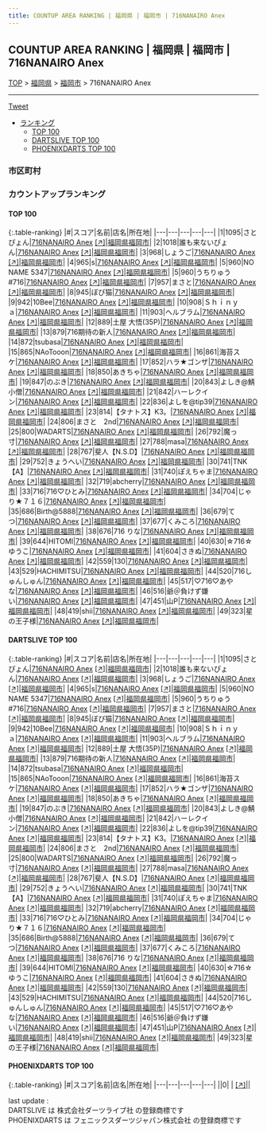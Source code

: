 ```yaml
---
title: COUNTUP AREA RANKING | 福岡県 | 福岡市 | 716NANAIRO Anex
---
```

## COUNTUP AREA RANKING | 福岡県 | 福岡市 | 716NANAIRO Anex

[TOP](/darts/rank/) > [福岡県](/darts/rank/福岡県/) > [福岡市](/darts/rank/福岡県/福岡市/) > 716NANAIRO Anex

___

<a href="https://twitter.com/share?ref_src=twsrc%5Etfw" data-text="COUNTUP AREA RANKING | 福岡県福岡市716NANAIRO Anex" class="twitter-share-button" data-hashtags="DARTSLIVE,PHOENIXDARTS,darts,ダーツ" data-show-count="false">Tweet</a>

* [ランキング](#カウントアップランキング)
    * [TOP 100](#top-100)
    * [DARTSLIVE TOP 100](#dartslive-top-100)
    * [PHOENIXDARTS TOP 100](#phoenixdarts-top-100)

### 市区町村

<ul>

</ul>

### カウントアップランキング

#### TOP 100



{:.table-ranking}
|#|スコア|名前|店名|所在地|
|---|---|---|---|---|
|1|1095|<span class="rank-name-dl">さとぴょん</span>|<a href="/darts/rank/shops/fadcc1416be40a7825d56fb0e5c39bac.html">716NANAIRO Anex</a> <a href="https://search.dartslive.com/jp/shop/fadcc1416be40a7825d56fb0e5c39bac">[↗]</a>|<a href="/darts/rank/福岡県/福岡市">福岡県福岡市</a>|
|2|1018|<span class="rank-name-dl">誰も来ないぴょん</span>|<a href="/darts/rank/shops/fadcc1416be40a7825d56fb0e5c39bac.html">716NANAIRO Anex</a> <a href="https://search.dartslive.com/jp/shop/fadcc1416be40a7825d56fb0e5c39bac">[↗]</a>|<a href="/darts/rank/福岡県/福岡市">福岡県福岡市</a>|
|3|968|<span class="rank-name-dl">しょうご</span>|<a href="/darts/rank/shops/fadcc1416be40a7825d56fb0e5c39bac.html">716NANAIRO Anex</a> <a href="https://search.dartslive.com/jp/shop/fadcc1416be40a7825d56fb0e5c39bac">[↗]</a>|<a href="/darts/rank/福岡県/福岡市">福岡県福岡市</a>|
|4|965|<span class="rank-name-dl">s</span>|<a href="/darts/rank/shops/fadcc1416be40a7825d56fb0e5c39bac.html">716NANAIRO Anex</a> <a href="https://search.dartslive.com/jp/shop/fadcc1416be40a7825d56fb0e5c39bac">[↗]</a>|<a href="/darts/rank/福岡県/福岡市">福岡県福岡市</a>|
|5|960|<span class="rank-name-dl">NO NAME 5347</span>|<a href="/darts/rank/shops/fadcc1416be40a7825d56fb0e5c39bac.html">716NANAIRO Anex</a> <a href="https://search.dartslive.com/jp/shop/fadcc1416be40a7825d56fb0e5c39bac">[↗]</a>|<a href="/darts/rank/福岡県/福岡市">福岡県福岡市</a>|
|5|960|<span class="rank-name-dl">うちりゅう#716</span>|<a href="/darts/rank/shops/fadcc1416be40a7825d56fb0e5c39bac.html">716NANAIRO Anex</a> <a href="https://search.dartslive.com/jp/shop/fadcc1416be40a7825d56fb0e5c39bac">[↗]</a>|<a href="/darts/rank/福岡県/福岡市">福岡県福岡市</a>|
|7|957|<span class="rank-name-dl">まさと</span>|<a href="/darts/rank/shops/fadcc1416be40a7825d56fb0e5c39bac.html">716NANAIRO Anex</a> <a href="https://search.dartslive.com/jp/shop/fadcc1416be40a7825d56fb0e5c39bac">[↗]</a>|<a href="/darts/rank/福岡県/福岡市">福岡県福岡市</a>|
|8|945|<span class="rank-name-dl">ぼび猫</span>|<a href="/darts/rank/shops/fadcc1416be40a7825d56fb0e5c39bac.html">716NANAIRO Anex</a> <a href="https://search.dartslive.com/jp/shop/fadcc1416be40a7825d56fb0e5c39bac">[↗]</a>|<a href="/darts/rank/福岡県/福岡市">福岡県福岡市</a>|
|9|942|<span class="rank-name-dl">10Bee</span>|<a href="/darts/rank/shops/fadcc1416be40a7825d56fb0e5c39bac.html">716NANAIRO Anex</a> <a href="https://search.dartslive.com/jp/shop/fadcc1416be40a7825d56fb0e5c39bac">[↗]</a>|<a href="/darts/rank/福岡県/福岡市">福岡県福岡市</a>|
|10|908|<span class="rank-name-dl">Ｓｈｉｎｙａ</span>|<a href="/darts/rank/shops/fadcc1416be40a7825d56fb0e5c39bac.html">716NANAIRO Anex</a> <a href="https://search.dartslive.com/jp/shop/fadcc1416be40a7825d56fb0e5c39bac">[↗]</a>|<a href="/darts/rank/福岡県/福岡市">福岡県福岡市</a>|
|11|903|<span class="rank-name-dl">ヘルブラム</span>|<a href="/darts/rank/shops/fadcc1416be40a7825d56fb0e5c39bac.html">716NANAIRO Anex</a> <a href="https://search.dartslive.com/jp/shop/fadcc1416be40a7825d56fb0e5c39bac">[↗]</a>|<a href="/darts/rank/福岡県/福岡市">福岡県福岡市</a>|
|12|889|<span class="rank-name-dl">土屋 大悟(35P)</span>|<a href="/darts/rank/shops/fadcc1416be40a7825d56fb0e5c39bac.html">716NANAIRO Anex</a> <a href="https://search.dartslive.com/jp/shop/fadcc1416be40a7825d56fb0e5c39bac">[↗]</a>|<a href="/darts/rank/福岡県/福岡市">福岡県福岡市</a>|
|13|879|<span class="rank-name-dl">716期待の新人</span>|<a href="/darts/rank/shops/fadcc1416be40a7825d56fb0e5c39bac.html">716NANAIRO Anex</a> <a href="https://search.dartslive.com/jp/shop/fadcc1416be40a7825d56fb0e5c39bac">[↗]</a>|<a href="/darts/rank/福岡県/福岡市">福岡県福岡市</a>|
|14|872|<span class="rank-name-dl">tsubasa</span>|<a href="/darts/rank/shops/fadcc1416be40a7825d56fb0e5c39bac.html">716NANAIRO Anex</a> <a href="https://search.dartslive.com/jp/shop/fadcc1416be40a7825d56fb0e5c39bac">[↗]</a>|<a href="/darts/rank/福岡県/福岡市">福岡県福岡市</a>|
|15|865|<span class="rank-name-dl">NAoTooon</span>|<a href="/darts/rank/shops/fadcc1416be40a7825d56fb0e5c39bac.html">716NANAIRO Anex</a> <a href="https://search.dartslive.com/jp/shop/fadcc1416be40a7825d56fb0e5c39bac">[↗]</a>|<a href="/darts/rank/福岡県/福岡市">福岡県福岡市</a>|
|16|861|<span class="rank-name-dl">海苔スケ</span>|<a href="/darts/rank/shops/fadcc1416be40a7825d56fb0e5c39bac.html">716NANAIRO Anex</a> <a href="https://search.dartslive.com/jp/shop/fadcc1416be40a7825d56fb0e5c39bac">[↗]</a>|<a href="/darts/rank/福岡県/福岡市">福岡県福岡市</a>|
|17|852|<span class="rank-name-dl">ハラ★ゴンザ</span>|<a href="/darts/rank/shops/fadcc1416be40a7825d56fb0e5c39bac.html">716NANAIRO Anex</a> <a href="https://search.dartslive.com/jp/shop/fadcc1416be40a7825d56fb0e5c39bac">[↗]</a>|<a href="/darts/rank/福岡県/福岡市">福岡県福岡市</a>|
|18|850|<span class="rank-name-dl">あきちゃ</span>|<a href="/darts/rank/shops/fadcc1416be40a7825d56fb0e5c39bac.html">716NANAIRO Anex</a> <a href="https://search.dartslive.com/jp/shop/fadcc1416be40a7825d56fb0e5c39bac">[↗]</a>|<a href="/darts/rank/福岡県/福岡市">福岡県福岡市</a>|
|19|847|<span class="rank-name-dl">のぶき</span>|<a href="/darts/rank/shops/fadcc1416be40a7825d56fb0e5c39bac.html">716NANAIRO Anex</a> <a href="https://search.dartslive.com/jp/shop/fadcc1416be40a7825d56fb0e5c39bac">[↗]</a>|<a href="/darts/rank/福岡県/福岡市">福岡県福岡市</a>|
|20|843|<span class="rank-name-dl">よしき@鯖小僧</span>|<a href="/darts/rank/shops/fadcc1416be40a7825d56fb0e5c39bac.html">716NANAIRO Anex</a> <a href="https://search.dartslive.com/jp/shop/fadcc1416be40a7825d56fb0e5c39bac">[↗]</a>|<a href="/darts/rank/福岡県/福岡市">福岡県福岡市</a>|
|21|842|<span class="rank-name-dl">ハーレクイン</span>|<a href="/darts/rank/shops/fadcc1416be40a7825d56fb0e5c39bac.html">716NANAIRO Anex</a> <a href="https://search.dartslive.com/jp/shop/fadcc1416be40a7825d56fb0e5c39bac">[↗]</a>|<a href="/darts/rank/福岡県/福岡市">福岡県福岡市</a>|
|22|836|<span class="rank-name-dl">よしを@tip39</span>|<a href="/darts/rank/shops/fadcc1416be40a7825d56fb0e5c39bac.html">716NANAIRO Anex</a> <a href="https://search.dartslive.com/jp/shop/fadcc1416be40a7825d56fb0e5c39bac">[↗]</a>|<a href="/darts/rank/福岡県/福岡市">福岡県福岡市</a>|
|23|814|<span class="rank-name-dl">【タナトス】K3。</span>|<a href="/darts/rank/shops/fadcc1416be40a7825d56fb0e5c39bac.html">716NANAIRO Anex</a> <a href="https://search.dartslive.com/jp/shop/fadcc1416be40a7825d56fb0e5c39bac">[↗]</a>|<a href="/darts/rank/福岡県/福岡市">福岡県福岡市</a>|
|24|806|<span class="rank-name-dl">まさと　2nd</span>|<a href="/darts/rank/shops/fadcc1416be40a7825d56fb0e5c39bac.html">716NANAIRO Anex</a> <a href="https://search.dartslive.com/jp/shop/fadcc1416be40a7825d56fb0e5c39bac">[↗]</a>|<a href="/darts/rank/福岡県/福岡市">福岡県福岡市</a>|
|25|800|<span class="rank-name-dl">WADARTS</span>|<a href="/darts/rank/shops/fadcc1416be40a7825d56fb0e5c39bac.html">716NANAIRO Anex</a> <a href="https://search.dartslive.com/jp/shop/fadcc1416be40a7825d56fb0e5c39bac">[↗]</a>|<a href="/darts/rank/福岡県/福岡市">福岡県福岡市</a>|
|26|792|<span class="rank-name-dl">魔っ寸</span>|<a href="/darts/rank/shops/fadcc1416be40a7825d56fb0e5c39bac.html">716NANAIRO Anex</a> <a href="https://search.dartslive.com/jp/shop/fadcc1416be40a7825d56fb0e5c39bac">[↗]</a>|<a href="/darts/rank/福岡県/福岡市">福岡県福岡市</a>|
|27|788|<span class="rank-name-dl">masa</span>|<a href="/darts/rank/shops/fadcc1416be40a7825d56fb0e5c39bac.html">716NANAIRO Anex</a> <a href="https://search.dartslive.com/jp/shop/fadcc1416be40a7825d56fb0e5c39bac">[↗]</a>|<a href="/darts/rank/福岡県/福岡市">福岡県福岡市</a>|
|28|767|<span class="rank-name-dl">斐人【N.S.D】</span>|<a href="/darts/rank/shops/fadcc1416be40a7825d56fb0e5c39bac.html">716NANAIRO Anex</a> <a href="https://search.dartslive.com/jp/shop/fadcc1416be40a7825d56fb0e5c39bac">[↗]</a>|<a href="/darts/rank/福岡県/福岡市">福岡県福岡市</a>|
|29|752|<span class="rank-name-dl">きょうへい</span>|<a href="/darts/rank/shops/fadcc1416be40a7825d56fb0e5c39bac.html">716NANAIRO Anex</a> <a href="https://search.dartslive.com/jp/shop/fadcc1416be40a7825d56fb0e5c39bac">[↗]</a>|<a href="/darts/rank/福岡県/福岡市">福岡県福岡市</a>|
|30|741|<span class="rank-name-dl">TNK【A】</span>|<a href="/darts/rank/shops/fadcc1416be40a7825d56fb0e5c39bac.html">716NANAIRO Anex</a> <a href="https://search.dartslive.com/jp/shop/fadcc1416be40a7825d56fb0e5c39bac">[↗]</a>|<a href="/darts/rank/福岡県/福岡市">福岡県福岡市</a>|
|31|740|<span class="rank-name-dl">ぽえちゃま</span>|<a href="/darts/rank/shops/fadcc1416be40a7825d56fb0e5c39bac.html">716NANAIRO Anex</a> <a href="https://search.dartslive.com/jp/shop/fadcc1416be40a7825d56fb0e5c39bac">[↗]</a>|<a href="/darts/rank/福岡県/福岡市">福岡県福岡市</a>|
|32|719|<span class="rank-name-dl">abcherry</span>|<a href="/darts/rank/shops/fadcc1416be40a7825d56fb0e5c39bac.html">716NANAIRO Anex</a> <a href="https://search.dartslive.com/jp/shop/fadcc1416be40a7825d56fb0e5c39bac">[↗]</a>|<a href="/darts/rank/福岡県/福岡市">福岡県福岡市</a>|
|33|716|<span class="rank-name-dl">716♡ひとみ</span>|<a href="/darts/rank/shops/fadcc1416be40a7825d56fb0e5c39bac.html">716NANAIRO Anex</a> <a href="https://search.dartslive.com/jp/shop/fadcc1416be40a7825d56fb0e5c39bac">[↗]</a>|<a href="/darts/rank/福岡県/福岡市">福岡県福岡市</a>|
|34|704|<span class="rank-name-dl">じゃり★７１６</span>|<a href="/darts/rank/shops/fadcc1416be40a7825d56fb0e5c39bac.html">716NANAIRO Anex</a> <a href="https://search.dartslive.com/jp/shop/fadcc1416be40a7825d56fb0e5c39bac">[↗]</a>|<a href="/darts/rank/福岡県/福岡市">福岡県福岡市</a>|
|35|686|<span class="rank-name-dl">Birth@5888</span>|<a href="/darts/rank/shops/fadcc1416be40a7825d56fb0e5c39bac.html">716NANAIRO Anex</a> <a href="https://search.dartslive.com/jp/shop/fadcc1416be40a7825d56fb0e5c39bac">[↗]</a>|<a href="/darts/rank/福岡県/福岡市">福岡県福岡市</a>|
|36|679|<span class="rank-name-dl">てつ</span>|<a href="/darts/rank/shops/fadcc1416be40a7825d56fb0e5c39bac.html">716NANAIRO Anex</a> <a href="https://search.dartslive.com/jp/shop/fadcc1416be40a7825d56fb0e5c39bac">[↗]</a>|<a href="/darts/rank/福岡県/福岡市">福岡県福岡市</a>|
|37|677|<span class="rank-name-dl">くみころ</span>|<a href="/darts/rank/shops/fadcc1416be40a7825d56fb0e5c39bac.html">716NANAIRO Anex</a> <a href="https://search.dartslive.com/jp/shop/fadcc1416be40a7825d56fb0e5c39bac">[↗]</a>|<a href="/darts/rank/福岡県/福岡市">福岡県福岡市</a>|
|38|676|<span class="rank-name-dl">716 りな</span>|<a href="/darts/rank/shops/fadcc1416be40a7825d56fb0e5c39bac.html">716NANAIRO Anex</a> <a href="https://search.dartslive.com/jp/shop/fadcc1416be40a7825d56fb0e5c39bac">[↗]</a>|<a href="/darts/rank/福岡県/福岡市">福岡県福岡市</a>|
|39|644|<span class="rank-name-dl">HITOMI</span>|<a href="/darts/rank/shops/fadcc1416be40a7825d56fb0e5c39bac.html">716NANAIRO Anex</a> <a href="https://search.dartslive.com/jp/shop/fadcc1416be40a7825d56fb0e5c39bac">[↗]</a>|<a href="/darts/rank/福岡県/福岡市">福岡県福岡市</a>|
|40|630|<span class="rank-name-dl">☆716☆ゆうこ</span>|<a href="/darts/rank/shops/fadcc1416be40a7825d56fb0e5c39bac.html">716NANAIRO Anex</a> <a href="https://search.dartslive.com/jp/shop/fadcc1416be40a7825d56fb0e5c39bac">[↗]</a>|<a href="/darts/rank/福岡県/福岡市">福岡県福岡市</a>|
|41|604|<span class="rank-name-dl">さきぬ</span>|<a href="/darts/rank/shops/fadcc1416be40a7825d56fb0e5c39bac.html">716NANAIRO Anex</a> <a href="https://search.dartslive.com/jp/shop/fadcc1416be40a7825d56fb0e5c39bac">[↗]</a>|<a href="/darts/rank/福岡県/福岡市">福岡県福岡市</a>|
|42|559|<span class="rank-name-dl">130</span>|<a href="/darts/rank/shops/fadcc1416be40a7825d56fb0e5c39bac.html">716NANAIRO Anex</a> <a href="https://search.dartslive.com/jp/shop/fadcc1416be40a7825d56fb0e5c39bac">[↗]</a>|<a href="/darts/rank/福岡県/福岡市">福岡県福岡市</a>|
|43|529|<span class="rank-name-dl">HACHIMITSU</span>|<a href="/darts/rank/shops/fadcc1416be40a7825d56fb0e5c39bac.html">716NANAIRO Anex</a> <a href="https://search.dartslive.com/jp/shop/fadcc1416be40a7825d56fb0e5c39bac">[↗]</a>|<a href="/darts/rank/福岡県/福岡市">福岡県福岡市</a>|
|44|520|<span class="rank-name-dl">716しゅんしゅん</span>|<a href="/darts/rank/shops/fadcc1416be40a7825d56fb0e5c39bac.html">716NANAIRO Anex</a> <a href="https://search.dartslive.com/jp/shop/fadcc1416be40a7825d56fb0e5c39bac">[↗]</a>|<a href="/darts/rank/福岡県/福岡市">福岡県福岡市</a>|
|45|517|<span class="rank-name-dl">♡716♡あやな</span>|<a href="/darts/rank/shops/fadcc1416be40a7825d56fb0e5c39bac.html">716NANAIRO Anex</a> <a href="https://search.dartslive.com/jp/shop/fadcc1416be40a7825d56fb0e5c39bac">[↗]</a>|<a href="/darts/rank/福岡県/福岡市">福岡県福岡市</a>|
|46|516|<span class="rank-name-dl">爺＠負けず嫌い</span>|<a href="/darts/rank/shops/fadcc1416be40a7825d56fb0e5c39bac.html">716NANAIRO Anex</a> <a href="https://search.dartslive.com/jp/shop/fadcc1416be40a7825d56fb0e5c39bac">[↗]</a>|<a href="/darts/rank/福岡県/福岡市">福岡県福岡市</a>|
|47|451|<span class="rank-name-dl">山P</span>|<a href="/darts/rank/shops/fadcc1416be40a7825d56fb0e5c39bac.html">716NANAIRO Anex</a> <a href="https://search.dartslive.com/jp/shop/fadcc1416be40a7825d56fb0e5c39bac">[↗]</a>|<a href="/darts/rank/福岡県/福岡市">福岡県福岡市</a>|
|48|419|<span class="rank-name-dl">shii</span>|<a href="/darts/rank/shops/fadcc1416be40a7825d56fb0e5c39bac.html">716NANAIRO Anex</a> <a href="https://search.dartslive.com/jp/shop/fadcc1416be40a7825d56fb0e5c39bac">[↗]</a>|<a href="/darts/rank/福岡県/福岡市">福岡県福岡市</a>|
|49|323|<span class="rank-name-dl">星の王子様</span>|<a href="/darts/rank/shops/fadcc1416be40a7825d56fb0e5c39bac.html">716NANAIRO Anex</a> <a href="https://search.dartslive.com/jp/shop/fadcc1416be40a7825d56fb0e5c39bac">[↗]</a>|<a href="/darts/rank/福岡県/福岡市">福岡県福岡市</a>|


#### DARTSLIVE TOP 100



{:.table-ranking}
|#|スコア|名前|店名|所在地|
|---|---|---|---|---|
|1|1095|<span class="rank-name-dl">さとぴょん</span>|<a href="/darts/rank/shops/fadcc1416be40a7825d56fb0e5c39bac.html">716NANAIRO Anex</a> <a href="https://search.dartslive.com/jp/shop/fadcc1416be40a7825d56fb0e5c39bac">[↗]</a>|<a href="/darts/rank/福岡県/福岡市">福岡県福岡市</a>|
|2|1018|<span class="rank-name-dl">誰も来ないぴょん</span>|<a href="/darts/rank/shops/fadcc1416be40a7825d56fb0e5c39bac.html">716NANAIRO Anex</a> <a href="https://search.dartslive.com/jp/shop/fadcc1416be40a7825d56fb0e5c39bac">[↗]</a>|<a href="/darts/rank/福岡県/福岡市">福岡県福岡市</a>|
|3|968|<span class="rank-name-dl">しょうご</span>|<a href="/darts/rank/shops/fadcc1416be40a7825d56fb0e5c39bac.html">716NANAIRO Anex</a> <a href="https://search.dartslive.com/jp/shop/fadcc1416be40a7825d56fb0e5c39bac">[↗]</a>|<a href="/darts/rank/福岡県/福岡市">福岡県福岡市</a>|
|4|965|<span class="rank-name-dl">s</span>|<a href="/darts/rank/shops/fadcc1416be40a7825d56fb0e5c39bac.html">716NANAIRO Anex</a> <a href="https://search.dartslive.com/jp/shop/fadcc1416be40a7825d56fb0e5c39bac">[↗]</a>|<a href="/darts/rank/福岡県/福岡市">福岡県福岡市</a>|
|5|960|<span class="rank-name-dl">NO NAME 5347</span>|<a href="/darts/rank/shops/fadcc1416be40a7825d56fb0e5c39bac.html">716NANAIRO Anex</a> <a href="https://search.dartslive.com/jp/shop/fadcc1416be40a7825d56fb0e5c39bac">[↗]</a>|<a href="/darts/rank/福岡県/福岡市">福岡県福岡市</a>|
|5|960|<span class="rank-name-dl">うちりゅう#716</span>|<a href="/darts/rank/shops/fadcc1416be40a7825d56fb0e5c39bac.html">716NANAIRO Anex</a> <a href="https://search.dartslive.com/jp/shop/fadcc1416be40a7825d56fb0e5c39bac">[↗]</a>|<a href="/darts/rank/福岡県/福岡市">福岡県福岡市</a>|
|7|957|<span class="rank-name-dl">まさと</span>|<a href="/darts/rank/shops/fadcc1416be40a7825d56fb0e5c39bac.html">716NANAIRO Anex</a> <a href="https://search.dartslive.com/jp/shop/fadcc1416be40a7825d56fb0e5c39bac">[↗]</a>|<a href="/darts/rank/福岡県/福岡市">福岡県福岡市</a>|
|8|945|<span class="rank-name-dl">ぼび猫</span>|<a href="/darts/rank/shops/fadcc1416be40a7825d56fb0e5c39bac.html">716NANAIRO Anex</a> <a href="https://search.dartslive.com/jp/shop/fadcc1416be40a7825d56fb0e5c39bac">[↗]</a>|<a href="/darts/rank/福岡県/福岡市">福岡県福岡市</a>|
|9|942|<span class="rank-name-dl">10Bee</span>|<a href="/darts/rank/shops/fadcc1416be40a7825d56fb0e5c39bac.html">716NANAIRO Anex</a> <a href="https://search.dartslive.com/jp/shop/fadcc1416be40a7825d56fb0e5c39bac">[↗]</a>|<a href="/darts/rank/福岡県/福岡市">福岡県福岡市</a>|
|10|908|<span class="rank-name-dl">Ｓｈｉｎｙａ</span>|<a href="/darts/rank/shops/fadcc1416be40a7825d56fb0e5c39bac.html">716NANAIRO Anex</a> <a href="https://search.dartslive.com/jp/shop/fadcc1416be40a7825d56fb0e5c39bac">[↗]</a>|<a href="/darts/rank/福岡県/福岡市">福岡県福岡市</a>|
|11|903|<span class="rank-name-dl">ヘルブラム</span>|<a href="/darts/rank/shops/fadcc1416be40a7825d56fb0e5c39bac.html">716NANAIRO Anex</a> <a href="https://search.dartslive.com/jp/shop/fadcc1416be40a7825d56fb0e5c39bac">[↗]</a>|<a href="/darts/rank/福岡県/福岡市">福岡県福岡市</a>|
|12|889|<span class="rank-name-dl">土屋 大悟(35P)</span>|<a href="/darts/rank/shops/fadcc1416be40a7825d56fb0e5c39bac.html">716NANAIRO Anex</a> <a href="https://search.dartslive.com/jp/shop/fadcc1416be40a7825d56fb0e5c39bac">[↗]</a>|<a href="/darts/rank/福岡県/福岡市">福岡県福岡市</a>|
|13|879|<span class="rank-name-dl">716期待の新人</span>|<a href="/darts/rank/shops/fadcc1416be40a7825d56fb0e5c39bac.html">716NANAIRO Anex</a> <a href="https://search.dartslive.com/jp/shop/fadcc1416be40a7825d56fb0e5c39bac">[↗]</a>|<a href="/darts/rank/福岡県/福岡市">福岡県福岡市</a>|
|14|872|<span class="rank-name-dl">tsubasa</span>|<a href="/darts/rank/shops/fadcc1416be40a7825d56fb0e5c39bac.html">716NANAIRO Anex</a> <a href="https://search.dartslive.com/jp/shop/fadcc1416be40a7825d56fb0e5c39bac">[↗]</a>|<a href="/darts/rank/福岡県/福岡市">福岡県福岡市</a>|
|15|865|<span class="rank-name-dl">NAoTooon</span>|<a href="/darts/rank/shops/fadcc1416be40a7825d56fb0e5c39bac.html">716NANAIRO Anex</a> <a href="https://search.dartslive.com/jp/shop/fadcc1416be40a7825d56fb0e5c39bac">[↗]</a>|<a href="/darts/rank/福岡県/福岡市">福岡県福岡市</a>|
|16|861|<span class="rank-name-dl">海苔スケ</span>|<a href="/darts/rank/shops/fadcc1416be40a7825d56fb0e5c39bac.html">716NANAIRO Anex</a> <a href="https://search.dartslive.com/jp/shop/fadcc1416be40a7825d56fb0e5c39bac">[↗]</a>|<a href="/darts/rank/福岡県/福岡市">福岡県福岡市</a>|
|17|852|<span class="rank-name-dl">ハラ★ゴンザ</span>|<a href="/darts/rank/shops/fadcc1416be40a7825d56fb0e5c39bac.html">716NANAIRO Anex</a> <a href="https://search.dartslive.com/jp/shop/fadcc1416be40a7825d56fb0e5c39bac">[↗]</a>|<a href="/darts/rank/福岡県/福岡市">福岡県福岡市</a>|
|18|850|<span class="rank-name-dl">あきちゃ</span>|<a href="/darts/rank/shops/fadcc1416be40a7825d56fb0e5c39bac.html">716NANAIRO Anex</a> <a href="https://search.dartslive.com/jp/shop/fadcc1416be40a7825d56fb0e5c39bac">[↗]</a>|<a href="/darts/rank/福岡県/福岡市">福岡県福岡市</a>|
|19|847|<span class="rank-name-dl">のぶき</span>|<a href="/darts/rank/shops/fadcc1416be40a7825d56fb0e5c39bac.html">716NANAIRO Anex</a> <a href="https://search.dartslive.com/jp/shop/fadcc1416be40a7825d56fb0e5c39bac">[↗]</a>|<a href="/darts/rank/福岡県/福岡市">福岡県福岡市</a>|
|20|843|<span class="rank-name-dl">よしき@鯖小僧</span>|<a href="/darts/rank/shops/fadcc1416be40a7825d56fb0e5c39bac.html">716NANAIRO Anex</a> <a href="https://search.dartslive.com/jp/shop/fadcc1416be40a7825d56fb0e5c39bac">[↗]</a>|<a href="/darts/rank/福岡県/福岡市">福岡県福岡市</a>|
|21|842|<span class="rank-name-dl">ハーレクイン</span>|<a href="/darts/rank/shops/fadcc1416be40a7825d56fb0e5c39bac.html">716NANAIRO Anex</a> <a href="https://search.dartslive.com/jp/shop/fadcc1416be40a7825d56fb0e5c39bac">[↗]</a>|<a href="/darts/rank/福岡県/福岡市">福岡県福岡市</a>|
|22|836|<span class="rank-name-dl">よしを@tip39</span>|<a href="/darts/rank/shops/fadcc1416be40a7825d56fb0e5c39bac.html">716NANAIRO Anex</a> <a href="https://search.dartslive.com/jp/shop/fadcc1416be40a7825d56fb0e5c39bac">[↗]</a>|<a href="/darts/rank/福岡県/福岡市">福岡県福岡市</a>|
|23|814|<span class="rank-name-dl">【タナトス】K3。</span>|<a href="/darts/rank/shops/fadcc1416be40a7825d56fb0e5c39bac.html">716NANAIRO Anex</a> <a href="https://search.dartslive.com/jp/shop/fadcc1416be40a7825d56fb0e5c39bac">[↗]</a>|<a href="/darts/rank/福岡県/福岡市">福岡県福岡市</a>|
|24|806|<span class="rank-name-dl">まさと　2nd</span>|<a href="/darts/rank/shops/fadcc1416be40a7825d56fb0e5c39bac.html">716NANAIRO Anex</a> <a href="https://search.dartslive.com/jp/shop/fadcc1416be40a7825d56fb0e5c39bac">[↗]</a>|<a href="/darts/rank/福岡県/福岡市">福岡県福岡市</a>|
|25|800|<span class="rank-name-dl">WADARTS</span>|<a href="/darts/rank/shops/fadcc1416be40a7825d56fb0e5c39bac.html">716NANAIRO Anex</a> <a href="https://search.dartslive.com/jp/shop/fadcc1416be40a7825d56fb0e5c39bac">[↗]</a>|<a href="/darts/rank/福岡県/福岡市">福岡県福岡市</a>|
|26|792|<span class="rank-name-dl">魔っ寸</span>|<a href="/darts/rank/shops/fadcc1416be40a7825d56fb0e5c39bac.html">716NANAIRO Anex</a> <a href="https://search.dartslive.com/jp/shop/fadcc1416be40a7825d56fb0e5c39bac">[↗]</a>|<a href="/darts/rank/福岡県/福岡市">福岡県福岡市</a>|
|27|788|<span class="rank-name-dl">masa</span>|<a href="/darts/rank/shops/fadcc1416be40a7825d56fb0e5c39bac.html">716NANAIRO Anex</a> <a href="https://search.dartslive.com/jp/shop/fadcc1416be40a7825d56fb0e5c39bac">[↗]</a>|<a href="/darts/rank/福岡県/福岡市">福岡県福岡市</a>|
|28|767|<span class="rank-name-dl">斐人【N.S.D】</span>|<a href="/darts/rank/shops/fadcc1416be40a7825d56fb0e5c39bac.html">716NANAIRO Anex</a> <a href="https://search.dartslive.com/jp/shop/fadcc1416be40a7825d56fb0e5c39bac">[↗]</a>|<a href="/darts/rank/福岡県/福岡市">福岡県福岡市</a>|
|29|752|<span class="rank-name-dl">きょうへい</span>|<a href="/darts/rank/shops/fadcc1416be40a7825d56fb0e5c39bac.html">716NANAIRO Anex</a> <a href="https://search.dartslive.com/jp/shop/fadcc1416be40a7825d56fb0e5c39bac">[↗]</a>|<a href="/darts/rank/福岡県/福岡市">福岡県福岡市</a>|
|30|741|<span class="rank-name-dl">TNK【A】</span>|<a href="/darts/rank/shops/fadcc1416be40a7825d56fb0e5c39bac.html">716NANAIRO Anex</a> <a href="https://search.dartslive.com/jp/shop/fadcc1416be40a7825d56fb0e5c39bac">[↗]</a>|<a href="/darts/rank/福岡県/福岡市">福岡県福岡市</a>|
|31|740|<span class="rank-name-dl">ぽえちゃま</span>|<a href="/darts/rank/shops/fadcc1416be40a7825d56fb0e5c39bac.html">716NANAIRO Anex</a> <a href="https://search.dartslive.com/jp/shop/fadcc1416be40a7825d56fb0e5c39bac">[↗]</a>|<a href="/darts/rank/福岡県/福岡市">福岡県福岡市</a>|
|32|719|<span class="rank-name-dl">abcherry</span>|<a href="/darts/rank/shops/fadcc1416be40a7825d56fb0e5c39bac.html">716NANAIRO Anex</a> <a href="https://search.dartslive.com/jp/shop/fadcc1416be40a7825d56fb0e5c39bac">[↗]</a>|<a href="/darts/rank/福岡県/福岡市">福岡県福岡市</a>|
|33|716|<span class="rank-name-dl">716♡ひとみ</span>|<a href="/darts/rank/shops/fadcc1416be40a7825d56fb0e5c39bac.html">716NANAIRO Anex</a> <a href="https://search.dartslive.com/jp/shop/fadcc1416be40a7825d56fb0e5c39bac">[↗]</a>|<a href="/darts/rank/福岡県/福岡市">福岡県福岡市</a>|
|34|704|<span class="rank-name-dl">じゃり★７１６</span>|<a href="/darts/rank/shops/fadcc1416be40a7825d56fb0e5c39bac.html">716NANAIRO Anex</a> <a href="https://search.dartslive.com/jp/shop/fadcc1416be40a7825d56fb0e5c39bac">[↗]</a>|<a href="/darts/rank/福岡県/福岡市">福岡県福岡市</a>|
|35|686|<span class="rank-name-dl">Birth@5888</span>|<a href="/darts/rank/shops/fadcc1416be40a7825d56fb0e5c39bac.html">716NANAIRO Anex</a> <a href="https://search.dartslive.com/jp/shop/fadcc1416be40a7825d56fb0e5c39bac">[↗]</a>|<a href="/darts/rank/福岡県/福岡市">福岡県福岡市</a>|
|36|679|<span class="rank-name-dl">てつ</span>|<a href="/darts/rank/shops/fadcc1416be40a7825d56fb0e5c39bac.html">716NANAIRO Anex</a> <a href="https://search.dartslive.com/jp/shop/fadcc1416be40a7825d56fb0e5c39bac">[↗]</a>|<a href="/darts/rank/福岡県/福岡市">福岡県福岡市</a>|
|37|677|<span class="rank-name-dl">くみころ</span>|<a href="/darts/rank/shops/fadcc1416be40a7825d56fb0e5c39bac.html">716NANAIRO Anex</a> <a href="https://search.dartslive.com/jp/shop/fadcc1416be40a7825d56fb0e5c39bac">[↗]</a>|<a href="/darts/rank/福岡県/福岡市">福岡県福岡市</a>|
|38|676|<span class="rank-name-dl">716 りな</span>|<a href="/darts/rank/shops/fadcc1416be40a7825d56fb0e5c39bac.html">716NANAIRO Anex</a> <a href="https://search.dartslive.com/jp/shop/fadcc1416be40a7825d56fb0e5c39bac">[↗]</a>|<a href="/darts/rank/福岡県/福岡市">福岡県福岡市</a>|
|39|644|<span class="rank-name-dl">HITOMI</span>|<a href="/darts/rank/shops/fadcc1416be40a7825d56fb0e5c39bac.html">716NANAIRO Anex</a> <a href="https://search.dartslive.com/jp/shop/fadcc1416be40a7825d56fb0e5c39bac">[↗]</a>|<a href="/darts/rank/福岡県/福岡市">福岡県福岡市</a>|
|40|630|<span class="rank-name-dl">☆716☆ゆうこ</span>|<a href="/darts/rank/shops/fadcc1416be40a7825d56fb0e5c39bac.html">716NANAIRO Anex</a> <a href="https://search.dartslive.com/jp/shop/fadcc1416be40a7825d56fb0e5c39bac">[↗]</a>|<a href="/darts/rank/福岡県/福岡市">福岡県福岡市</a>|
|41|604|<span class="rank-name-dl">さきぬ</span>|<a href="/darts/rank/shops/fadcc1416be40a7825d56fb0e5c39bac.html">716NANAIRO Anex</a> <a href="https://search.dartslive.com/jp/shop/fadcc1416be40a7825d56fb0e5c39bac">[↗]</a>|<a href="/darts/rank/福岡県/福岡市">福岡県福岡市</a>|
|42|559|<span class="rank-name-dl">130</span>|<a href="/darts/rank/shops/fadcc1416be40a7825d56fb0e5c39bac.html">716NANAIRO Anex</a> <a href="https://search.dartslive.com/jp/shop/fadcc1416be40a7825d56fb0e5c39bac">[↗]</a>|<a href="/darts/rank/福岡県/福岡市">福岡県福岡市</a>|
|43|529|<span class="rank-name-dl">HACHIMITSU</span>|<a href="/darts/rank/shops/fadcc1416be40a7825d56fb0e5c39bac.html">716NANAIRO Anex</a> <a href="https://search.dartslive.com/jp/shop/fadcc1416be40a7825d56fb0e5c39bac">[↗]</a>|<a href="/darts/rank/福岡県/福岡市">福岡県福岡市</a>|
|44|520|<span class="rank-name-dl">716しゅんしゅん</span>|<a href="/darts/rank/shops/fadcc1416be40a7825d56fb0e5c39bac.html">716NANAIRO Anex</a> <a href="https://search.dartslive.com/jp/shop/fadcc1416be40a7825d56fb0e5c39bac">[↗]</a>|<a href="/darts/rank/福岡県/福岡市">福岡県福岡市</a>|
|45|517|<span class="rank-name-dl">♡716♡あやな</span>|<a href="/darts/rank/shops/fadcc1416be40a7825d56fb0e5c39bac.html">716NANAIRO Anex</a> <a href="https://search.dartslive.com/jp/shop/fadcc1416be40a7825d56fb0e5c39bac">[↗]</a>|<a href="/darts/rank/福岡県/福岡市">福岡県福岡市</a>|
|46|516|<span class="rank-name-dl">爺＠負けず嫌い</span>|<a href="/darts/rank/shops/fadcc1416be40a7825d56fb0e5c39bac.html">716NANAIRO Anex</a> <a href="https://search.dartslive.com/jp/shop/fadcc1416be40a7825d56fb0e5c39bac">[↗]</a>|<a href="/darts/rank/福岡県/福岡市">福岡県福岡市</a>|
|47|451|<span class="rank-name-dl">山P</span>|<a href="/darts/rank/shops/fadcc1416be40a7825d56fb0e5c39bac.html">716NANAIRO Anex</a> <a href="https://search.dartslive.com/jp/shop/fadcc1416be40a7825d56fb0e5c39bac">[↗]</a>|<a href="/darts/rank/福岡県/福岡市">福岡県福岡市</a>|
|48|419|<span class="rank-name-dl">shii</span>|<a href="/darts/rank/shops/fadcc1416be40a7825d56fb0e5c39bac.html">716NANAIRO Anex</a> <a href="https://search.dartslive.com/jp/shop/fadcc1416be40a7825d56fb0e5c39bac">[↗]</a>|<a href="/darts/rank/福岡県/福岡市">福岡県福岡市</a>|
|49|323|<span class="rank-name-dl">星の王子様</span>|<a href="/darts/rank/shops/fadcc1416be40a7825d56fb0e5c39bac.html">716NANAIRO Anex</a> <a href="https://search.dartslive.com/jp/shop/fadcc1416be40a7825d56fb0e5c39bac">[↗]</a>|<a href="/darts/rank/福岡県/福岡市">福岡県福岡市</a>|


#### PHOENIXDARTS TOP 100



{:.table-ranking}
|#|スコア|名前|店名|所在地|
|---|---|---|---|---|
||0|<span class="rank-name-dl"> </span>|<a href="/darts/rank/shops/.html"></a> <a href="">[↗]</a>|<a href="/darts/rank//"></a>|


<div class="footer border-top border-gray-light mt-5 pt-3 text-right text-gray">
    last update : <span style="font-weight: italic" id="foot_last_modified"></span><br />
    DARTSLIVE は 株式会社ダーツライブ社 の登録商標です<br />
    PHOENIXDARTS は フェニックスダーツジャパン株式会社 の登録商標です<br />
</div>

<script src="https://cdnjs.cloudflare.com/ajax/libs/jquery.tablesorter/2.31.3/js/jquery.tablesorter.min.js" integrity="sha512-qzgd5cYSZcosqpzpn7zF2ZId8f/8CHmFKZ8j7mU4OUXTNRd5g+ZHBPsgKEwoqxCtdQvExE5LprwwPAgoicguNg==" crossorigin="anonymous" referrerpolicy="no-referrer"></script>
<link rel="stylesheet" href="https://cdnjs.cloudflare.com/ajax/libs/jquery.tablesorter/2.31.3/css/theme.default.min.css" integrity="sha512-wghhOJkjQX0Lh3NSWvNKeZ0ZpNn+SPVXX1Qyc9OCaogADktxrBiBdKGDoqVUOyhStvMBmJQ8ZdMHiR3wuEq8+w==" crossorigin="anonymous" referrerpolicy="no-referrer" />
<script>
$(function() {
    $(".table-ranking").tablesorter({sortList:[[0, 0]]});
    $("#foot_last_modified").text(formatDate(new Date(document.lastModified), 'yyyy-MM-dd HH:mm:ss'));
});
</script>

<script async src="https://platform.twitter.com/widgets.js" charset="utf-8"></script>